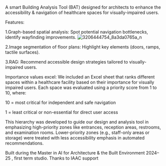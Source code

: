 A smart Building Analysis Tool (BAT) designed for architects to enhance the accessibility & navigation of healthcare spaces for visually-impaired users.

Features: 

1.Graph-based spatial analysis: Spot potential navigation bottlenecks, identify wayfinding improvements.
![3206444754_8a3da0765a_n](https://github.com/user-attachments/assets/096d2dad-174d-4ff1-beab-4ea101254810)


2.Image segmentation of floor plans: Highlight key elements (doors, ramps, tactile surfaces).

3.RAG: Recommend accessible design strategies tailored to visually-impaired users.

Importance values excel: We included an Excel sheet that ranks different spaces within a healthcare facility based on their importance for visually impaired users. Each space was evaluated using a priority score from 1 to 10, where:

10 = most critical for independent and safe navigation

1 = least critical or non-essential for direct user access

This hierarchy was developed to guide our design and analysis tool in emphasizing high-priority zones like entrances, reception areas, restrooms, and examination rooms. Lower-priority zones (e.g., staff-only areas or storage) were treated with less accessibility emphasis in automated recommendations.

Built during the Master in AI for Architecture & the Built Environment 2024–25 , first term studio. Thanks to IAAC support
